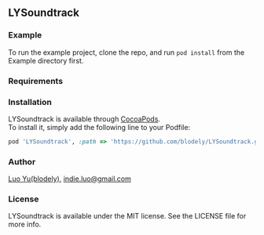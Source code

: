 ## LYSoundtrack


### Example

To run the example project, clone the repo, and run `pod install` from the Example directory first.

### Requirements

### Installation

LYSoundtrack is available through [CocoaPods](https://cocoapods.org). <br>
To install it, simply add the following line to your Podfile:

```ruby
pod 'LYSoundtrack', :path => 'https://github.com/blodely/LYSoundtrack.git'
```

### Author

[Luo Yu(blodely)](http://luoyu.space), [indie.luo@gmail.com](mailto://indie.luo@gmail.com)

### License

LYSoundtrack is available under the MIT license. See the LICENSE file for more info.

<br><br><br>

